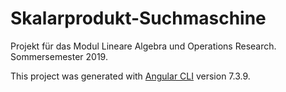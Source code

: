 # Skalarprodukt-Suchmaschine

Projekt für das Modul Lineare Algebra und Operations Research. Sommersemester 2019.

This project was generated with [Angular CLI](https://github.com/angular/angular-cli) version 7.3.9.
